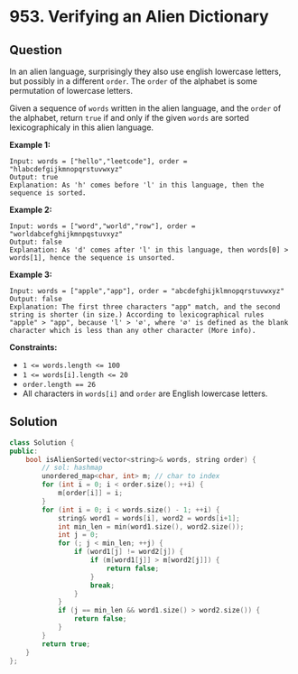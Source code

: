 # 953. Verifying an Alien Dictionary

## Question

In an alien language, surprisingly they also use english lowercase letters, but possibly in a different `order`. The `order` of the alphabet is some permutation of lowercase letters.

Given a sequence of `words` written in the alien language, and the `order` of the alphabet, return `true` if and only if the given `words` are sorted lexicographicaly in this alien language.

**Example 1:**

```text
Input: words = ["hello","leetcode"], order = "hlabcdefgijkmnopqrstuvwxyz"
Output: true
Explanation: As 'h' comes before 'l' in this language, then the sequence is sorted.
```

**Example 2:**

```text
Input: words = ["word","world","row"], order = "worldabcefghijkmnpqstuvxyz"
Output: false
Explanation: As 'd' comes after 'l' in this language, then words[0] > words[1], hence the sequence is unsorted.
```

**Example 3:**

```text
Input: words = ["apple","app"], order = "abcdefghijklmnopqrstuvwxyz"
Output: false
Explanation: The first three characters "app" match, and the second string is shorter (in size.) According to lexicographical rules "apple" > "app", because 'l' > '∅', where '∅' is defined as the blank character which is less than any other character (More info).
```

**Constraints:**

* `1 <= words.length <= 100`
* `1 <= words[i].length <= 20`
* `order.length == 26`
* All characters in `words[i]` and `order` are English lowercase letters.

## Solution

```cpp
class Solution {
public:
    bool isAlienSorted(vector<string>& words, string order) {
        // sol: hashmap
        unordered_map<char, int> m; // char to index
        for (int i = 0; i < order.size(); ++i) {
            m[order[i]] = i;
        }
        for (int i = 0; i < words.size() - 1; ++i) {
            string& word1 = words[i], word2 = words[i+1];
            int min_len = min(word1.size(), word2.size());
            int j = 0;
            for (; j < min_len; ++j) {
                if (word1[j] != word2[j]) {
                    if (m[word1[j]] > m[word2[j]]) {
                        return false;
                    }
                    break;
                }
            }
            if (j == min_len && word1.size() > word2.size()) {
                return false;
            }
        }
        return true;
    }
};
```

